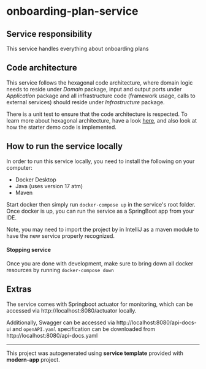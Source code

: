 # onboarding-plan-service

## Service responsibility
This service handles everything about onboarding plans

## Code architecture
This service follows the hexagonal code architecture, where domain logic needs to reside under *Domain* package, input and output ports under *Application* package and all infrastructure code (framework usage, calls to external services) should reside under *Infrastructure* package.

There is a unit test to ensure that the code architecture is respected. To learn more about hexagonal architecture, have a look [here](https://netflixtechblog.com/ready-for-changes-with-hexagonal-architecture-b315ec967749), and also look at how the starter demo code is implemented.



## How to run the service locally
In order to run this service locally, you need to install the following on your computer:
* Docker Desktop
* Java (uses version 17 atm)
* Maven

Start docker then simply run `docker-compose up` in the service's root folder. Once docker is up, you can run the service as a SpringBoot app from your IDE.

Note, you may need to import the project by in IntelliJ as a maven module to have the new service properly recognized.


#### Stopping service
Once you are done with development, make sure to bring down all docker resources by running `docker-compose down`



## Extras
The service comes with Springboot actuator for monitoring, which can be accessed via http://localhost:8080/actuator locally.

Additionally, Swagger can be accessed via http://localhost:8080/api-docs-ui and `openAPI.yaml` specification can be downloaded from http://localhost:8080/api-docs.yaml


---
This project was autogenerated using **service template** provided with **modern-app** project.
